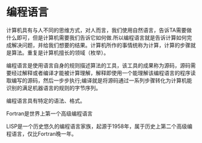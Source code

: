 # 编程语言

计算机具有与人不同的思维方式，对人而言，我们使用自然语言，告诉TA需要做什么即可，但是计算机需要我们告诉它如何做.所以编程语言就是告诉计算如何完成解决问题，并给我们想要的结果。计算机所作的事情统称为计算，计算的步骤就是算法。重复是计算机擅长的领域（枚举）。

编程语言是使用语言自身的规则描述算法的工具，该工具的成果称为源码，源码需要经过解释或者编译才能被计算理解，解释即使用一个能理解该编程语言的程序读取编写的源码，然后一步步执行;编译就是将源码通过一系列步骤转化为计算机能识别的满足机器语言的规则的字节序列。

编程语言具有特定的语法、格式。

Fortran是世界上第一个高级编程语言

LISP是一个历史悠久的编程语言家族，起源于1958年，属于历史上第二个高级编程语言，仅比Fortran晚一年。